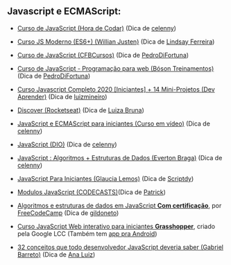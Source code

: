 ## Javascript e ECMAScript:

- [Curso de JavaScript (Hora de Codar)](https://www.youtube.com/playlist?list=PLnDvRpP8BneysKU8KivhnrVaKpILD3gZ6) (Dica de [celenny](https://github.com/celenny))

- [Curso JS Moderno (ES6+) (Willian Justen)](https://www.youtube.com/playlist?list=PLlAbYrWSYTiPQ1BE8klOtheBC0mtL3hEi) (Dica de [Lindsay Ferreira](https://github.com/linferreira))

- [Curso de JavaScript (CFBCursos)](https://www.youtube.com/watch?v=E4DBTqgxHGM&list=PLx4x_zx8csUg_AxxbVWHEyAJ6cBdsYc0T) (Dica de [PedroDiFortuna](https://github.com/PedroDiFortuna))

- [Curso de JavaScript - Programação para web (Bóson Treinamentos)](https://www.youtube.com/watch?v=BL8yf44GnXs&list=PLucm8g_ezqNrXkDWHtgvtU9RGuauEs_xz) (Dica de [PedroDiFortuna](https://github.com/PedroDiFortuna))

- [Curso Javascript Completo 2020 [Iniciantes] + 14 Mini-Projetos (Dev Aprender)](https://youtu.be/i6Oi-YtXnAU) (Dica de [luizmineiro](https://github.com/luizmineiro))

- [Discover (Rocketseat)](https://www.rocketseat.com.br/) (Dica de [Luiza Bruna](https://github.com/Brunalu28))

- [JavaScript e ECMAScript para iniciantes (Curso em vídeo)](https://www.youtube.com/watch?v=1-w1RfGIov4&list=PLHz_AreHm4dlsK3Nr9GVvXCbpQyHQl1o1) (Dica de [celenny](https://github.com/celenny))

- [JavaScript (DIO)](https://web.dio.me/browse?editorial=f0e3024b-5d04-40bc-82ee-815904eeee8c&page=1) (Dica de [celenny](https://github.com/celenny))

- [JavaScript : Algoritmos + Estruturas de Dados (Everton Braga)](https://www.youtube.com/playlist?list=PLpfKv2Mn_c-HTFozSx8iplzzBlQJnPs2j) (Dica de [celenny](https://github.com/celenny))

- [JavaScript Para Iniciantes (Glaucia Lemos)](https://www.youtube.com/playlist?list=PLb2HQ45KP0WsFop0pItGSUYl6baYjKEye) (Dica de [Scriptdy](https://github.com/scriptdy))

- [Modulos JavaScript (CODECASTS)](https://www.youtube.com/playlist?list=PLy5T05I_eQYNs5FHlBGLyUA1GP7LEIcUL)(Dica de [Patrick](https://github.com/patrick0806))

- [Algoritmos e estruturas de dados em JavaScript **Com certificação**](https://www.freecodecamp.org/portuguese/learn/javascript-algorithms-and-data-structures/), por [FreeCodeCamp](https://www.freecodecamp.org/) (Dica de [gildoneto](https://github.com/gildoneto))

- [Curso JavaScript Web interativo para iniciantes **Grasshopper**](https://learn.grasshopper.app/), criado pela Google LCC (Também tem [app pra Android](https://play.google.com/store/apps/details?id=com.area120.grasshopper&hl=pt_BR&gl=US))

- [32 conceitos que todo desenvolvedor JavaScript deveria saber (Gabriel Barreto)](https://www.udemy.com/course/32-conceitos-todo-dev-javascript-deveria-saber/) (Dica de [Ana Luiz](https://github.com/acluiz))
